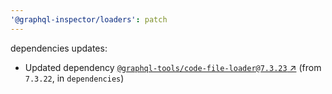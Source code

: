 ```yaml
---
'@graphql-inspector/loaders': patch
---
```

dependencies updates:
  - Updated dependency [`@graphql-tools/code-file-loader@7.3.23`
    ↗︎](https://www.npmjs.com/package/@graphql-tools/code-file-loader/v/7.3.23) (from `7.3.22`, in
    `dependencies`)

